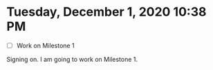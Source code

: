 # Tuesday, December  1, 2020 10:38 PM
- [ ] Work on Milestone 1

Signing on. I am going to work on Milestone 1.

